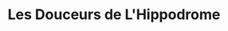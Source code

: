 ---
title: "Les Douceurs de L'Hippodrome"
url: /craon/les-douceurs-de-lhippodrome/
shop: Bäckerei
---